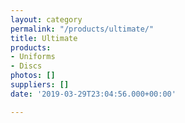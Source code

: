 ```yaml
---
layout: category
permalink: "/products/ultimate/"
title: Ultimate
products:
- Uniforms
- Discs
photos: []
suppliers: []
date: '2019-03-29T23:04:56.000+00:00'

---
```

